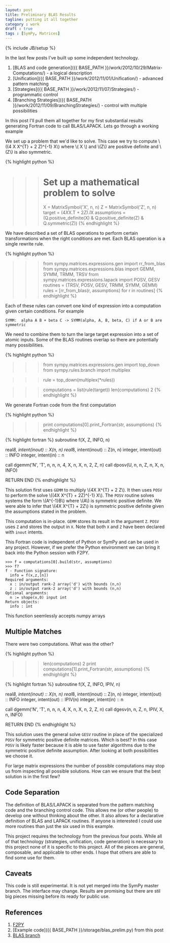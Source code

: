 ```yaml
---
layout: post
title: Preliminary BLAS Results
tagline: putting it all together
category : work 
draft : true
tags : [SymPy, Matrices]
---
```

{% include JB/setup %}

In the last few posts I've built up some independent technology. 

1.  [BLAS and code generation]({{ BASE_PATH }}/work/2012/10/29/Matrix-Computations/) - a logical description
2.  [Unification]({{ BASE_PATH }}/work/2012/11/01/Unification/) - advanced pattern matching
3.  [Strategies]({{ BASE_PATH }}/work/2012/11/07/Strategies/) - programmatic control
4.  [Branching Strategies]({{ BASE_PATH }}/work/2012/11/09/BranchingStrategies/) - control with multiple possibilities

In this post I'll pull them all together for my first substantial results generating Fortran code to call BLAS/LAPACK. Lets go through a working example


We set up a problem that we'd like to solve. This case we try to compute  \\((4 X X^{T} + 2 Z)^{-1} X\\\) where \\( X \\) and \\(Z\\) are positive definite and \\(Z\\) is also symmetric.

{% highlight python %}

>>> # Set up a mathematical problem to solve
>>> X = MatrixSymbol('X', n, n)
>>> Z = MatrixSymbol('Z', n, n)
>>> target = (4*X*X.T + 2*Z).I*X
>>> assumptions = (Q.positive_definite(X) & Q.positive_definite(Z) &
                   Q.symmetric(Z))
{% endhighlight %}

We have described a set of BLAS operations to perform certain transformations when the right conditions are met.  Each BLAS operation is a single rewrite rule.  

{% highlight python %}
>>> from sympy.matrices.expressions.gen import rr_from_blas
>>> from sympy.matrices.expressions.blas import   GEMM, SYMM, TRMM, TRSV
>>> from sympy.matrices.expressions.lapack import POSV, GESV
>>> routines = (TRSV, POSV, GESV, TRMM, SYMM, GEMM)
>>> rules = [rr_from_blas(r, assumptions) for r in routines]
{% endhighlight %}

Each of these rules can convert one kind of expression into a computation given
certain conditions. For example

    SYMM:  alpha A B + beta C -> SYMM(alpha, A, B, beta, C) if A or B are symmetric

We need to combine them to turn the large target expression into a set of atomic inputs.  Some of the BLAS routines overlap so there are potentially many possibilities.

{% highlight python %}
>>> from sympy.matrices.expressions.gen import top_down 
>>> from sympy.rules.branch import multiplex

>>> rule = top_down(multiplex(*rules))

>>> computations = list(rule(target))
>>> len(computations)
2
{% endhighlight %}

We generate Fortran code from the first computation

{% highlight python %}
>>> print computations[0].print_Fortran(str, assumptions)
{% endhighlight %}

{% highlight fortran %}
subroutine f(X, Z, INFO, n)

real*8, intent(inout) :: X(n, n)
real*8, intent(inout) :: Z(n, n)
integer, intent(out) :: INFO
integer, intent(in) :: n

call dgemm('N', 'T', n, n, n, 4, X, n, X, n, 2, Z, n)
call dposv(U, n, n, Z, n, X, n, INFO)

RETURN
END
{% endhighlight %}

This solution first uses `GEMM` to multiply \\(4X X^{T} + 2 Z\\). It then uses `POSV` to perform the solve \\((4X X^{T} + 2Z)^{-1} X\\).  The `POSV` routine solves systems the form \\(A^{-1}B\\) where \\(A\\) is symmetric positive definite.  We were able to infer that \\(4X X^{T} + 2Z\\) is symmetric positive definite given the assumptions stated in the problem.  

This computation is in-place. `GEMM` stores its result in the argument `Z`. `POSV` uses `Z` and stores the output in `X`. Note that both `X` and `Z` have been declared with `inout` intents.

This Fortran code is independent of Python or SymPy and can be used in any project. However, if we prefer the Python environment we can bring it back into the Python session with F2PY.

    >>> f = computations[0].build(str, assumptions) 
    >>> f?
    f - Function signature:
      info = f(x,z,[n])
    Required arguments:
      x : in/output rank-2 array('d') with bounds (n,n)
      z : in/output rank-2 array('d') with bounds (n,n)
    Optional arguments:
      n := shape(x,0) input int
    Return objects:
      info : int

This function seemlessly accepts numpy arrays

Multiple Matches 
----------------

There were two computations. What was the other? 

{% highlight python %}
>>> len(computations)
2
>>> print computations[1].print_Fortran(str, assumptions)
{% endhighlight %}

{% highlight fortran %}
subroutine f(X, Z, INFO, IPIV, n)

real*8, intent(inout) :: X(n, n)
real*8, intent(inout) :: Z(n, n)
integer, intent(out) :: INFO
integer, intent(out) :: IPIV(n)
integer, intent(in) :: n

call dgemm('N', 'T', n, n, n, 4, X, n, X, n, 2, Z, n)
call dgesv(n, n, Z, n, IPIV, X, n, INFO)

RETURN
END
{% endhighlight %}

This solution uses the general solve `GESV` routine in place of the specialized `POSV` for symmetric positive definite matrices.  Which is best?  In this case `POSV` is likely faster because it is able to use faster algorithms due to the symmetric positive definite assumption.  After looking at both possibilities we choose it. 

For large matrix expressions the number of possible computations may stop us from inspecting all possible solutions.  How can we ensure that the best solution is in the first few?

Code Separation
---------------

The definition of BLAS/LAPACK is separated from the pattern matching code and the branching control code. This allows me (or other people) to develop one without thinking about the other. It also allows for a declarative definition of BLAS and LAPACK routines. If anyone is interested I could use more routines than just the six used in this example. 

This project requires the technology from the previous four posts. While all of that technology (strategies, unification, code generation) is necessary to this project none of it is specific to this project. All of the pieces are general, composable, and applicable to other ends. I hope that others are able to find some use for them. 

Caveats
-------

This code is still experimental. It is not yet merged into the SymPy master branch. The interface may change. Results are promising but there are stil big pieces missing before its ready for public use.

References
----------

1.  [F2PY](http://cens.ioc.ee/projects/f2py2e/)
2.  [Example code]({{ BASE_PATH }}/storage/blas_prelim.py) from this post
3.  [BLAS branch](https://github.com/mrocklin/sympy/tree/blas)
